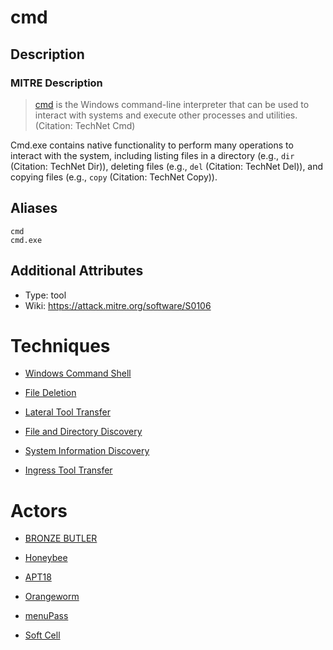 
# cmd

## Description

### MITRE Description

> [cmd](https://attack.mitre.org/software/S0106) is the Windows command-line interpreter that can be used to interact with systems and execute other processes and utilities. (Citation: TechNet Cmd)

Cmd.exe contains native functionality to perform many operations to interact with the system, including listing files in a directory (e.g., <code>dir</code> (Citation: TechNet Dir)), deleting files (e.g., <code>del</code> (Citation: TechNet Del)), and copying files (e.g., <code>copy</code> (Citation: TechNet Copy)).

## Aliases

```
cmd
cmd.exe
```

## Additional Attributes

* Type: tool
* Wiki: https://attack.mitre.org/software/S0106

# Techniques


* [Windows Command Shell](../techniques/Windows-Command-Shell.md)

* [File Deletion](../techniques/File-Deletion.md)
    
* [Lateral Tool Transfer](../techniques/Lateral-Tool-Transfer.md)
    
* [File and Directory Discovery](../techniques/File-and-Directory-Discovery.md)
    
* [System Information Discovery](../techniques/System-Information-Discovery.md)
    
* [Ingress Tool Transfer](../techniques/Ingress-Tool-Transfer.md)
    

# Actors


* [BRONZE BUTLER](../actors/BRONZE-BUTLER.md)

* [Honeybee](../actors/Honeybee.md)
    
* [APT18](../actors/APT18.md)
    
* [Orangeworm](../actors/Orangeworm.md)
    
* [menuPass](../actors/menuPass.md)
    
* [Soft Cell](../actors/Soft-Cell.md)
    
